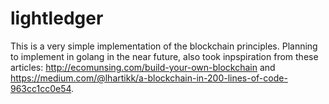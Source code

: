 # lightledger
This is a very simple implementation of the blockchain principles. 
Planning to implement in golang in the near future, also took inpspiration from these articles: http://ecomunsing.com/build-your-own-blockchain and https://medium.com/@lhartikk/a-blockchain-in-200-lines-of-code-963cc1cc0e54.
